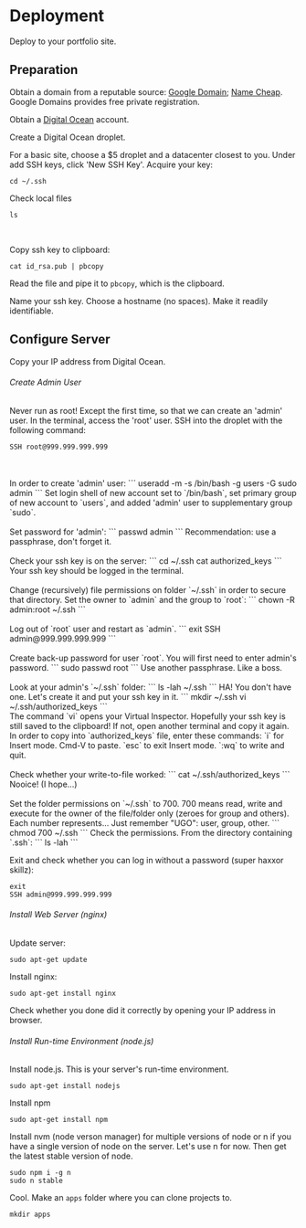 # Deployment
Deploy to your portfolio site.

## Preparation
Obtain a domain from a reputable source: [Google Domain](https://domains.google/); [Name Cheap](https://www.namecheap.com/). Google Domains provides free private registration.

Obtain a [Digital Ocean](https://www.digitalocean.com/) account.

Create a Digital Ocean droplet.

For a basic site, choose a $5 droplet and a datacenter closest to you. Under add SSH keys, click 'New SSH Key'. Acquire your key:
```
cd ~/.ssh
```

Check local files
```
ls
```
<br>

Copy ssh key to clipboard:
```
cat id_rsa.pub | pbcopy
```
Read the file and pipe it to `pbcopy`, which is the clipboard.
<br>

Name your ssh key.
Choose a hostname (no spaces). Make it readily identifiable.
<br>

## Configure Server

Copy your IP address from Digital Ocean.

###### Create Admin User
Never run as root! Except the first time, so that we can create an 'admin' user. In the terminal, access the 'root' user. SSH into the droplet with the following command:
```
SSH root@999.999.999.999
``` 
<br>
<br>
In order to create 'admin' user:
```
useradd -m -s /bin/bash -g users -G sudo admin
```
Set login shell of new account set to `/bin/bash`, set primary group of new account to `users`, and added 'admin' user to supplementary group `sudo`.
<br>
<br>
Set password for 'admin':
```
passwd admin
```
Recommendation: use a passphrase, don't forget it.
<br>
<br>
Check your ssh key is on the server:
```
cd ~/.ssh
cat authorized_keys
```
Your ssh key should be logged in the terminal.
<br>
<br>
Change (recursively) file permissions on folder `~/.ssh` in order to secure that directory. Set the owner to `admin` and the group to `root`:
```
chown -R admin:root ~/.ssh
```
<br>
<br>
Log out of `root` user and restart as `admin`.
```
exit
SSH admin@999.999.999.999
```
<br>
<br>
Create back-up password for user `root`. You will first need to enter admin's password.
```
sudo passwd root
```
Use another passphrase. Like a boss.
<br>
<br>
Look at your admin's `~/.ssh` folder:
```
ls -lah ~/.ssh
```
HA! You don't have one. Let's create it and put your ssh key in it.
```
mkdir ~/.ssh
vi ~/.ssh/authorized_keys
```
<br>
The command `vi` opens your Virtual Inspector. Hopefully your ssh key is still saved to the clipboard! If not, open another terminal and copy it again. In order to copy into `authorized_keys` file, enter these commands:
`i` for Insert mode.
Cmd-V to paste.
`esc` to exit Insert mode.
`:wq` to write and quit.
<br>
<br>
Check whether your write-to-file worked:
```
cat ~/.ssh/authorized_keys
```
Nooice! (I hope...)
<br>
<br>
Set the folder permissions on `~/.ssh` to 700. 700 means read, write and execute for the owner of the file/folder only (zeroes for group and others). Each number represents... Just remember "UGO": user, group, other.
```
chmod 700 ~/.ssh
```
Check the permissions. From the directory containing `.ssh`:
```
ls -lah
```

Exit and check whether you can log in without a password (super haxxor skillz):
```
exit
SSH admin@999.999.999.999
```

###### Install Web Server (nginx)
Update server:
```
sudo apt-get update
```

Install nginx:
```
sudo apt-get install nginx
```
Check whether you done did it correctly by opening your IP address in browser.


###### Install Run-time Environment (node.js)

Install node.js. This is your server's run-time environment.
```
sudo apt-get install nodejs
```

Install npm
```
sudo apt-get install npm
```

Install nvm (node verson manager) for multiple versions of node or n if you have a single version of node on the server. Let's use n for now. Then get the latest stable version of node.
```
sudo npm i -g n
sudo n stable
```

Cool. Make an `apps` folder where you can clone projects to.
```
mkdir apps
```

